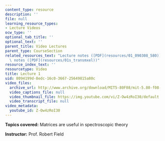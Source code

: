 ```yaml
---
content_type: resource
description: ''
file: null
learning_resource_types:
- Lecture Videos
ocw_type: ''
optional_tab_title: ''
optional_text: ''
parent_title: Video Lectures
parent_type: CourseSection
related_resources_text: "Lecture notes ([PDF](resources/01_090308_580))  \nSupplemental\
  \ notes ([PDF](resources/01s_transmxel))"
resource_index_text: ''
resourcetype: Video
title: Lecture 1
uid: 8094199d-8edc-16c0-3667-25649815a80c
video_files:
  archive_url: http://www.archive.org/download/MIT5-80F08/mit-5.80-f08-lec01_300k.mp4
  video_captions_file: null
  video_thumbnail_file: https://img.youtube.com/vi/Z-Ow4zRoI30/default.jpg
  video_transcript_file: null
video_metadata:
  youtube_id: Z-Ow4zRoI30
---
```


**Topics covered:** Matrices are useful in spectroscopic theory

**Instructor:** Prof. Robert Field